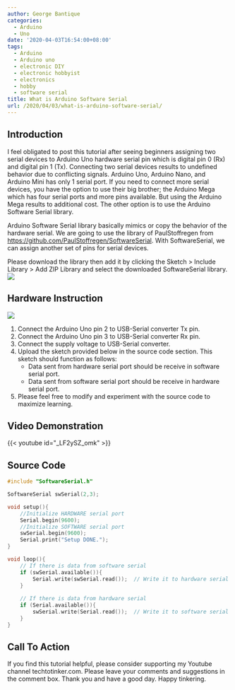 ```yaml
---
author: George Bantique
categories:
  - Arduino
  - Uno
date: '2020-04-03T16:54:00+08:00'
tags:
  - Arduino
  - Arduino uno
  - electronic DIY
  - electronic hobbyist
  - electronics
  - hobby
  - software serial
title: What is Arduino Software Serial
url: /2020/04/03/what-is-arduino-software-serial/
---
```


## **Introduction**

I feel obligated to post this tutorial after seeing beginners assigning two serial devices to Arduino Uno hardware serial pin which is digital pin 0 (Rx) and digital pin 1 (Tx). Connecting two serial devices results to undefined behavior due to conflicting signals. Arduino Uno, Arduino Nano, and Arduino Mini has only 1 serial port. If you need to connect more serial devices, you have the option to use their big brother; the Arduino Mega which has four serial ports and more pins available. But using the Arduino Mega results to additional cost. The other option is to use the Arduino Software Serial library.

Arduino Software Serial library basically mimics or copy the behavior of the hardware serial. We are going to use the library of PaulStoffregen from <https://github.com/PaulStoffregen/SoftwareSerial>. With SoftwareSerial, we can assign another set of pins for serial devices.

Please download the library then add it by clicking the Sketch &gt; Include Library &gt; Add ZIP Library and select the downloaded SoftwareSerial library.![](https://1.bp.blogspot.com/-WTmUQ9XBYJQ/XoakNoJendI/AAAAAAAAAEk/Gp3oAg-RDHMCTLbrbM2G6gqpCFl6stg4ACLcBGAsYHQ/s1600/AddingLibrary.png)

## **Hardware Instruction**

![](/images/SoftwareSerial-Schematic.png)

1. Connect the Arduino Uno pin 2 to USB-Serial converter Tx pin. 
2. Connect the Arduino Uno pin 3 to USB-Serial converter Rx pin.
3. Connect the supply voltage to USB-Serial converter.
4. Upload the sketch provided below in the source code section. This sketch should function as follows:
    * Data sent from hardware serial port should be receive in software serial port.
    * Data sent from software serial port should be receive in hardware serial port.
5. Please feel free to modify and experiment with the source code to maximize learning.

## **Video Demonstration**  
{{< youtube id="_LF2ySZ_omk" >}}

## **Source Code**

```cpp { lineNos="true" wrap="true" }
#include "SoftwareSerial.h"

SoftwareSerial swSerial(2,3);

void setup(){
    //Initialize HARDWARE serial port
    Serial.begin(9600);
    //Initialize SOFTWARE serial port
    swSerial.begin(9600);
    Serial.print("Setup DONE.");
}

void loop(){
    // If there is data from software serial
    if (swSerial.available()){
        Serial.write(swSerial.read());  // Write it to hardware serial
    }
  
    // If there is data from hardware serial
    if (Serial.available()){
        swSerial.write(Serial.read());  // Write it to software serial
    }   
}
```

## **Call To Action**
If you find this tutorial helpful, please consider supporting my Youtube channel techtotinker.com. Please leave your comments and suggestions in the comment box.
Thank you and have a good day. Happy tinkering.
